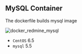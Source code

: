 ## MySQL Container

The dockerfile builds mysql image

![docker_redmine_mysql](http://docs.google.com/drawings/d/1F3-zeak2eGoE5jzqtyI5TbZZBEhYldb_pQd4dkX5zVE/pub?w=960&h=720)

- `CentOS` 6.5
- `mysql` 5.5